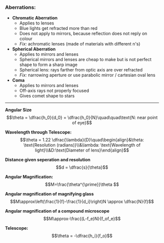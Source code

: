 ### Aberrations:
- **Chromatic Aberration**
	- Applies to lenses
	- Blue lights get refracted more than red
	- Does not apply to mirrors, because reflection does not reply on colour
	- *Fix:* achromatic lenses (made of materials with different n's)
- **Spherical Aberration**
	- Applies to mirrors and lenses
	- Spherical mirrors and lenses are cheap to make but is not perfect shape to form a sharp image
	- Spherical lens: rays farther from optic axis are over refracted
	- *Fix:* narrowing aperture or use parabolic mirror / cartesian oval lens
- **Coma**
	- Applies to mirrors and lenses
	- Off-axis rays not properly focused
	- Gives comet shape to stars


___
**Angular Size**
$$\theta = \dfrac{h_0}{d_0} = \dfrac{h_0}{N}\quad\quad\text{N: near point of eye}$$

**Wavelength through Telescope:**
$$\theta = 1.22 \dfrac{\lambda}{D}\quad\begin{align}&\theta: \text{Resolution (radians)}\\&\lambda: \text{Wavelength of light}\\&D:\text{Diameter of lens}\end{align}$$

**Distance given seperation and resolution**
$$d = \dfrac{s}{\theta}$$

**Angular Magnification:**
$$M=\frac{\theta^{\prime}}\theta $$

**Angular magnification of magnifying glass**
$$M\approx\left(\frac{1}{f}-\frac{1}{d_i}\right)N \approx \dfrac{N}{f}$$

**Angular magnification of  a compound microscope**
$$M\approx-\frac{(L-f_e)N}{f_of_e}$$

**Telescope:**
$$\theta = -\dfrac{h_i}{f_o}$$
